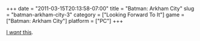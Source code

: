 +++
date = "2011-03-15T20:13:58-07:00"
title = "Batman: Arkham City"
slug = "batman-arkham-city-3"
category = ["Looking Forward To It"]
game = ["Batman: Arkham City"]
platform = ["PC"]
+++

<a href="http://www.joystiq.com/2011/03/15/batman-arkham-city-trailer-takes-a-dive-towards-crime/">I <i>want</i> this</a>.